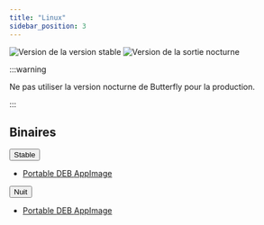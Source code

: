 ```yaml
---
title: "Linux"
sidebar_position: 3
---
```


![Version de la version stable](https://img.shields.io/badge/dynamic/yaml?color=c4840d&label=Stable&query=%24.version&url=https%3A%2F%2Fraw.githubusercontent.com%2FLinwoodCloud%2Fbutterfly%2Fstable%2Fapp%2Fpubspec.yaml&style=for-the-badge) ![Version de la sortie nocturne](https://img.shields.io/badge/dynamic/yaml?color=f7d28c&label=Nightly&query=%24.version&url=https%3A%2F%2Fraw.githubusercontent.com%2FLinwoodCloud%2Fbutterfly%2Fnightly%2Fapp%2Fpubspec.yaml&style=for-the-badge)

:::warning

Ne pas utiliser la version nocturne de Butterfly pour la production.

:::

## Binaires

<div className="row margin-bottom--lg padding--sm">
<div className="dropdown dropdown--hoverable margin--sm">
  <button className="button button--outline button--info button--lg">Stable</button>
  <ul className="dropdown__menu">
    <li>
      <a className="dropdown__link" href="https://github.com/LinwoodCloud/butterfly/releases/download/stable/linux.zip">
        Portable
      </a>
      <a className="dropdown__link" href="https://github.com/LinwoodCloud/butterfly/releases/download/stable/linwood-butterfly-linux-x86_64.deb">
        DEB
      </a>
      <a className="dropdown__link" href="https://github.com/LinwoodCloud/butterfly/releases/download/stable/Linwood-Butterfly-linux-x86_64.AppImage">
        AppImage
      </a>
    </li>
  </ul>
</div>
<div className="dropdown dropdown--hoverable margin--sm">
  <button className="button button--outline button--danger button--lg">Nuit</button>
  <ul className="dropdown__menu">
    <li>
      <a className="dropdown__link" href="https://github.com/LinwoodCloud/butterfly/releases/download/nightly/linux.zip">
        Portable
      </a>
      <a className="dropdown__link" href="https://github.com/LinwoodCloud/butterfly/releases/download/nightly/linwood-butterfly-linux-x86_64.deb">
        DEB
      </a>
      <a className="dropdown__link" href="https://github.com/LinwoodCloud/butterfly/releases/download/nightly/Linwood-Butterfly-linux-x86_64.AppImage">
        AppImage
      </a>
    </li>
  </ul>
</div>
</div>
